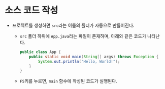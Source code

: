# 소스 코드 작성

- 프로젝트를 생성하면 `src`라는 이름의 폴더가 자동으로 만들어진다.
  - `src` 폴더 하위에 `App.java`라는 파일이 존재하며, 아래와 같은 코드가 나타난다.

    ```java
    public class App {
        public static void main(String[] args) throws Exception {
            System.out.println("Hello, World!");
        }
    }
    ```

  - `F5`키를 누르면, `main` 함수에 작성된 코드가 실행된다.
